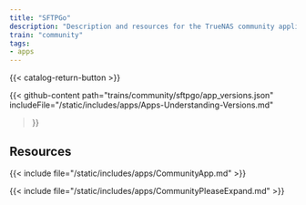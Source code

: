 ```yaml
---
title: "SFTPGo"
description: "Description and resources for the TrueNAS community application called SFTPGo."
train: "community"
tags:
- apps
---
```


{{< catalog-return-button >}}

{{< github-content 
    path="trains/community/sftpgo/app_versions.json"
	includeFile="/static/includes/apps/Apps-Understanding-Versions.md"
>}}

## Resources

{{< include file="/static/includes/apps/CommunityApp.md" >}}

{{< include file="/static/includes/apps/CommunityPleaseExpand.md" >}}

<!--
<div class="docs-sections">

{{< doc-card title="<appname> Deployments" link="/resources/"
descr="How to deploy and configure the <appname> app." >}}

</div>
-->
